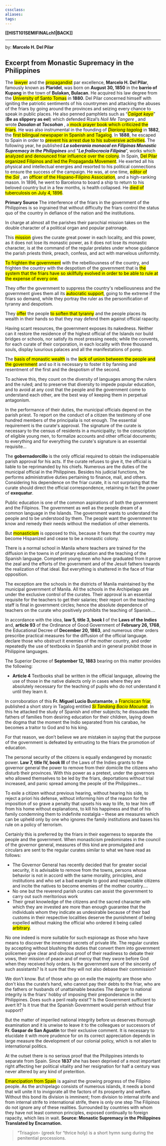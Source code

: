 ```yaml
---
cssclass:
aliases:
tags:
---
```

**[[HIST101SEMIFINALch1|BACK]]**

---
by: **Marcelo H. Del Pilar**
## Excerpt from Monastic Supremacy in the Philippines
The <mark class="hltr-lightgreen">lawyer</mark> and the <mark class="hltr-lightgreen">propagandist</mark> par excellence, **Marcelo H. Del Pilar**, famously known as **Plaridel**, was born on **August 30, 1850** in the **barrio of Kupang** in the town of **Bulakan, Bulacan**. He acquired his law degree from the <mark class="hltr-lightgreen">University of Santo Tomas</mark> in **1880**. Del Pilar concerned himself with igniting the patriotic sentiments of his countrymen and attacking the abuses of the friars by going around the provinces and seizing every chance to speak in public places. He also penned pamphlets such as “*<mark class="hltr-lightgreen">Caiigat kayo</mark>*” (**Be as slippery as eel**) which defended Rizal’s _Noli Me Tangere_ , and wrote _**Dasalan at Tocsohan**_ , a<mark class="hltr-lightgreen"> mock prayer book which criticized the friars</mark>. He was also instrumental in the founding of _<mark class="hltr-lightgreen">Diariong tagalog</mark>_ in **1882**, the <mark class="hltr-lightgreen">first bilingual newspaper in Spanish and Tagalog</mark>. In **1888**, he escaped to Spain in order to <mark class="hltr-lightgreen">prevent his arrest due to his subversive activities</mark>. The following year, he published _**La soberania monacal en Filipinas Monastic Supremacy in the Philippines**_ and "***La frailocracia Filipina***”, works which <mark class="hltr-lightgreen">analyzed and denounced friar influence over the colony</mark>. In Spain, <mark class="hltr-lightblue">Del Pilar organized Filipinos and led the Propaganda Movement</mark>. He exerted all his physical and intellectual energies and resorted to his political connections to ensure the success of the campaign. He was, at one time, <mark class="hltr-lightgreen">editor of the _Sol_</mark> , an <mark class="hltr-lightgreen">officer of the Hispano-Filipino Association</mark>, and a high-ranking mason. In 1896, he went to Barcelona to board a ship to return to his beloved country but in a few months, is health collapsed. He <mark class="hltr-lightred">died of tuberculosis on July 4, 1896</mark>.

**Primary Source**
The interference of the friars in the government of the Philippines is so ingrained that without difficulty the friars control the status quo of the country in defiance of the nation and the institutions.

In charge at almost all the parishes their parochial mission takes on the double character of a political organ and popular patronage.

This <mark class="hltr-lightgreen">mission</mark> gives the curate great power in each locality, and this power, as it does not lose its monastic power, as it does not lose its monastic character, is at the command of the regular prelates under whose guidance the parish priests think, preach, confess, and act with marvelous uniformity.

<mark class="hltr-lightgreen">To frighten the government</mark> with the rebelliousness of the country, and frighten the country with the despotism of the government that is <mark class="hltr-lightgreen">the system that the friars have so skillfully evolved in order to be able to rule at the expense of every one.</mark>

They offer the government to suppress the country's rebelliousness and the government gives them all its <mark class="hltr-lightgreen">autocratic support</mark>, going to the extreme if the friars so demand, while they portray the ruler as the personification of tyranny and despotism.

They <mark class="hltr-lightgreen">offer</mark> the people <mark class="hltr-lightgreen">to soften that tyranny</mark> and the people places its wealth in their hands so that they may defend them against official rapacity.

Having scant resources, the government exposes its nakedness. Neither can it restore the residence of the highest official of the Islands nor build bridges or schools, nor satisfy its most pressing needs; while the convents, for each curate of their corporation, in each locality with three thousand souls, display luxurious palaces and all the manifestations of pomp.

The <mark class="hltr-lightgreen">basis of monastic wealth</mark> is the <mark class="hltr-lightgreen">lack of union between the people and the government</mark> and so it is necessary to foster it by fanning and resentment of the first and the despotism of the second.

To achieve this, they count on the diversity of languages among the rulers and the ruled; and to preserve that diversity to impede popular education, and to avoid at any cost that the people and the government come to understand each other, are the best way of keeping them in perpetual antagonism.

In the performance of their duties, the municipal officials depend on the parish priest.
To report on the conduct of a citizen the testimony of one hundred members of the principalia is not enough. The essential requirement is the curate's approval. The signature of the curate is necessary to the census of residents in a municipality; to the conscription of eligible young men, to formalize accounts and other official documents; to everything and for everything the curate's signature is an essential requisite...

The **gobernadorcillo** is the only official required to obtain the indispensable parish approval for his acts. If the curate refuses to give it, the official is liable to be reprimanded by his chiefs.
Numerous are the duties of the municipal official in the Philippines. Besides his judicial functions, he performs administrative duties pertaining to finance, mail, and others. Considering his dependence on the friar curate, it is not surprising that the curate should direct the official correspondence, retaining in fact the power of **exequatur**.

Public education is one of the common aspirations of both the government and the Filipinos. The government as well as the people dream of a common language in the Islands. The government wants to understand the people and to be understood by them. The people want the government to know and remedy their needs without the mediation of other elements.

But <mark class="hltr-lightgreen">monasticism</mark> is opposed to this, because it fears that the country may become Hispanized and cease to be a monastic colony.

There is a normal school in Manila where teachers are trained for the diffusion in the towns in of primary education and the teaching of the Spanish language. Competent young men who have graduated from it prove the zeal and the efforts of the government and of the Jesuit fathers towards the realization of that ideal. But everything is shattered in the face of friar opposition.

The exception are the schools in the districts of Manila maintained by the municipal government of Manila. All the schools in the Archipelago are under the exclusive control of the curates. Their approval is an essential requisite for the teachers to get their salaries; their report on the teaching staff is final in government circles; hence the absolute dependence of teachers on the curate who positively prohibits the teaching of Spanish....

In accordance with the idea, **law 5, title 3, book I** of the **Laws of the Indies** and, **article 93** of the Ordinance of Good Government of **February 26, 1768**, the Educational Decree of **December 20, 1863**, and numerous other orders prescribe practical measures for the diffusion of the official language. declare those who obstruct it enemies of the mother country, and order repeatedly the use of textbooks in Spanish and in general prohibit those in Philippine languages.

The Superior Decree of **September 12,  1883** bearing on this matter provides the following:
- **Article 4** Textbooks shall be written in the official language, allowing the use of those in the native dialects only in cases where they are absolutely necessary for the teaching of pupils who do not understand it until they learn it.

In corroboration of this **Fr. Miguel Lucio Bustamante**, a <mark class="hltr-lightgreen">Franciscan friar</mark>, published a short story in Tagalog entitled *<mark class="hltr-lightgreen">Si Tandang Bacio Macunat</mark>*. In this he attacked the study of Spanish and other subjects; he dissuades the fathers of families from desiring education for their children, laying down the dogma that the moment the Indio separated from his carabao, he becomes a traitor to God and to his king.

For that reason, we don’t believe we are mistaken in saying that the purpose of the government is defeated by entrusting to the friars the promotion of education.

The personal security of the citizens is equally endangered by monastic power. **Law 7, title IV, book III** of the Laws of the Indies grants to the governor general the power to remove from their domicile the citizens who disturb their provinces. With this power as a pretext, under the governors who allowed themselves to be led by the friars, deportations without trial increased, and panic spread among the people of the Philippines...

To exile a citizen without previous hearing, without hearing his side, to reject a priori his defense, without informing him of the reason for the imposition of so grave a penalty that upsets his way to life, to tear him off from his home without explanations, to kill his happiness and that of his family condemning them to indefinite nostalgia – these are measures which can be upheld only by one who ignores the family institutions and bases his rule on a policy of terrorism.

Certainly this is preferred by the friars in their eagerness to separate the people and the government. When monasticism predominates in the council of the governor general, measures of this kind are promulgated and circulars are sent to the regular curates similar to what we have read as follows:
- The Governor General has recently decided that for greater social security, it is advisable to remove from the towns, persons whose behavior is not in accord with the same morality, principles, and institutions and who set a bad example to good and respectable citizens and incite the natives to become enemies of the mother country....
- No one but the reverend parish curates can assist the government to carry out such meritorious work
- Their great knowledge of the citizens and the sacred character with which they are invested are more than enough guarantee that the individuals whom they indicate as undesirable because of their bad customs in their respective localities deserve the punishment of being expelled without making the official who ordered it being called <mark class="hltr-lightgreen">arbitrary</mark>. 

No one indeed is more suitable for such espionage as those who have means to discover the innermost secrets of private life. The regular curates by accepting without blushing the duties that convert them into government policemen give clear and obvious proof of their readiness to debate their vows, their mission of peace and of mercy that they swore before God when they received holy orders. Is the government sure of the sincerity of such assistants? ls it sure that they will not also debase their commission?

We don't know. But of those who go on exile the majority are those who don't kiss the curate’s hand, who cannot pay their debts to the friar, who are the fathers or husbands of unattainable beauties The danger to national integrity is the friars' hobby of imposing their preponderance in the Philippines. Does such a peril really exist’? Is the Government sufficient to avert It? Is it true that the Spanish Government would perish without friar support?

But the matter of imperiled national integrity before us deserves thorough examination and it is unwise to leave it to the colleagues or successors of **Fr. Gaspar de San Agustin** tor their exclusive comment. It is necessary to elucidate it with more prudence for on its correct appreciation depends in large measure the development of our colonial policy, which is not alien to international politics.

At the outset there is no serious proof that the Philippines intends to separate from Spain. Since **1837** she has been deprived of a most important right affecting her political vitality and her resignation for half a century was never altered by any kind of preterition.

<mark class="hltr-lightgreen">Emancipation from Spain</mark> is against the growing progress of the Filipino people. As the archipelago consists of numerous islands, it needs a bond that will unite it to invigorate all the factors of its prosperity and welfare. Without this bond its division is imminent; from division to internal strife and from internal strife to international strife, there is only one step The Filipinos do not ignore any of these realities. Surrounded by countries with whom they have not least common principles, exposed continually to foreign rapacity, which lies in wait.
**Source: Monastic Supremacy in the Philippines Translated by Encarnation.**

> “Trisagion- (greek for “thrice holy) is a short hymn sung during the penitential processions.